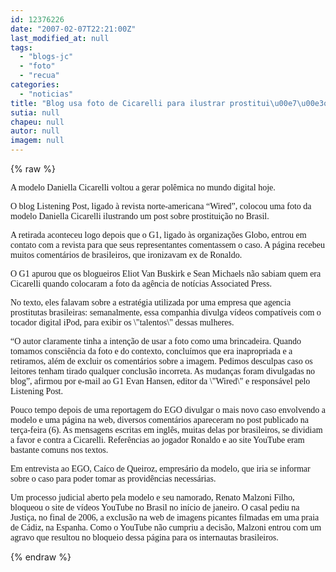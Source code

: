 ```yaml
---
id: 12376226
date: "2007-02-07T22:21:00Z"
last_modified_at: null
tags:
  - "blogs-jc"
  - "foto"
  - "recua"
categories:
  - "noticias"
title: "Blog usa foto de Cicarelli para ilustrar prostitui\u00e7\u00e3o, depois recua"
sutia: null
chapeu: null
autor: null
imagem: null
---
```

{% raw %}
<p><P><FONT face=Verdana>A modelo Daniella Cicarelli voltou a gerar polêmica no mundo digital hoje.</FONT></P></p>
<p><P><FONT face=Verdana>O blog Listening Post, ligado à revista norte-americana “Wired”, colocou uma foto da modelo Daniella Cicarelli ilustrando um post sobre prostituição no Brasil. </FONT></P></p>
<p><P><FONT face=Verdana>A retirada aconteceu logo depois que o G1, ligado às organizações Globo, entrou em contato com a revista para que seus representantes comentassem o caso. A página recebeu muitos comentários de brasileiros, que ironizavam ex de Ronaldo.</FONT></P></p>
<p><P><FONT face=Verdana>O G1 apurou que os blogueiros Eliot Van Buskirk e Sean Michaels não sabiam quem era Cicarelli quando colocaram a foto da agência de notícias Associated Press. </FONT></P></p>
<p><P><FONT face=Verdana>No texto, eles falavam sobre a estratégia utilizada por uma empresa que agencia prostitutas brasileiras: semanalmente, essa companhia divulga vídeos compatíveis com o tocador digital iPod, para exibir os \"talentos\" dessas mulheres. </FONT></P></p>
<p><P><FONT face=Verdana>“O autor claramente tinha a intenção de usar a foto como uma brincadeira. Quando tomamos consciência da foto e do contexto, concluímos que era inapropriada e a retiramos, além de excluir os comentários sobre a imagem. Pedimos desculpas caso os leitores tenham tirado qualquer conclusão incorreta. As mudanças foram divulgadas no blog”, afirmou por e-mail ao G1 Evan Hansen, editor da \"Wired\" e responsável pelo Listening Post. </FONT></P></p>
<p><P><FONT face=Verdana>Pouco tempo depois de uma reportagem do EGO divulgar o mais novo caso envolvendo a modelo e uma página na web, diversos comentários apareceram no post publicado na terça-feira (6). As mensagens escritas em inglês, muitas delas por brasileiros, se dividiam a favor e contra a Cicarelli. Referências ao jogador Ronaldo e ao site YouTube eram bastante comuns nos textos. </FONT></P></p>
<p><P><FONT face=Verdana>Em entrevista ao EGO, Caíco de Queiroz, empresário da modelo, que iria se informar sobre o caso para poder tomar as providências necessárias.</FONT></P></p>
<p><P><FONT face=Verdana>Um processo judicial aberto pela modelo e seu namorado, Renato Malzoni Filho, bloqueou o site de vídeos YouTube no Brasil no início de janeiro. O casal pediu na Justiça, no final de 2006, a exclusão na web de imagens picantes filmadas em uma praia de Cádiz, na Espanha. Como o YouTube não cumpriu a decisão, Malzoni entrou com um agravo que resultou no bloqueio dessa página para os internautas brasileiros. </FONT></P> </p>
{% endraw %}